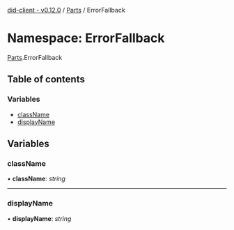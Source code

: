 [did-client - v0.12.0](../README.md) / [Parts](parts.md) / ErrorFallback

# Namespace: ErrorFallback

[Parts](parts.md).ErrorFallback

## Table of contents

### Variables

- [className](parts.errorfallback.md#classname)
- [displayName](parts.errorfallback.md#displayname)

## Variables

### className

• **className**: *string*

___

### displayName

• **displayName**: *string*
